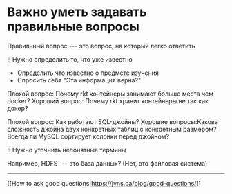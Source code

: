 # Важно уметь задавать правильные вопросы

Правильный вопрос --- это вопрос, на который легко ответить

!! Нужно определить то, что уже известно

- Определить что известно о предмете изучения
- Спросить себя "Эта информация верна?"

Плохой вопрос: Почему rkt контейнеры занимают больше места чем docker?
Хороший вопрос: Почему rkt хранит контейнеры не так как докер?

Плохой вопрос: Как работают SQL-джойны?
Хорошие вопросы:Какова сложность джойна двух конкретных таблиц с конкретным размером? Всегда ли MySQL сортирует колонки перед джойном?

!! Нужно уточнить непонятные термины

Например, HDFS --- это база данных? (Нет, это файловая система)

---

[[How to ask good questions|https://jvns.ca/blog/good-questions/]]
